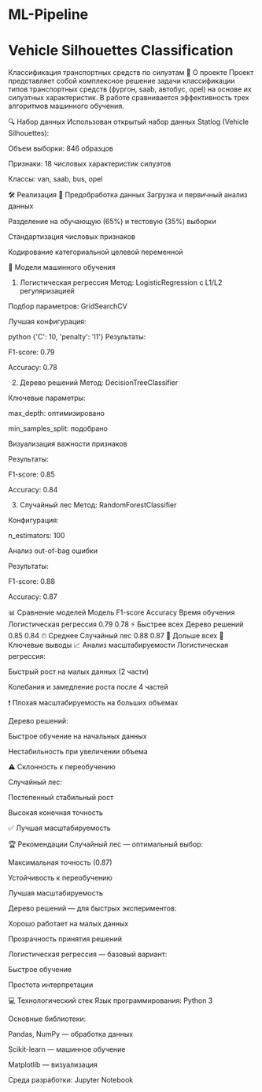 # ML-Pipeline
# Vehicle Silhouettes Classification

Классификация транспортных средств по силуэтам
📌 О проекте
Проект представляет собой комплексное решение задачи классификации типов транспортных средств (фургон, saab, автобус, opel) на основе их силуэтных характеристик. В работе сравнивается эффективность трех алгоритмов машинного обучения.

🔍 Набор данных
Использован открытый набор данных Statlog (Vehicle Silhouettes):

Объем выборки: 846 образцов

Признаки: 18 числовых характеристик силуэтов

Классы: van, saab, bus, opel

🛠️ Реализация
🔧 Предобработка данных
Загрузка и первичный анализ данных

Разделение на обучающую (65%) и тестовую (35%) выборки

Стандартизация числовых признаков

Кодирование категориальной целевой переменной

🤖 Модели машинного обучения
1. Логистическая регрессия
Метод: LogisticRegression с L1/L2 регуляризацией

Подбор параметров: GridSearchCV

Лучшая конфигурация:

python
{'C': 10, 'penalty': 'l1'}
Результаты:

F1-score: 0.79

Accuracy: 0.78

2. Дерево решений
Метод: DecisionTreeClassifier

Ключевые параметры:

max_depth: оптимизировано

min_samples_split: подобрано

Визуализация важности признаков

Результаты:

F1-score: 0.85

Accuracy: 0.84

3. Случайный лес
Метод: RandomForestClassifier

Конфигурация:

n_estimators: 100

Анализ out-of-bag ошибки

Результаты:

F1-score: 0.88

Accuracy: 0.87

📊 Сравнение моделей
Модель	F1-score	Accuracy	Время обучения
Логистическая регрессия	0.79	0.78	⚡ Быстрее всех
Дерево решений	0.85	0.84	⏱ Среднее
Случайный лес	0.88	0.87	🐢 Дольше всех
🔑 Ключевые выводы
📈 Анализ масштабируемости
Логистическая регрессия:

Быстрый рост на малых данных (2 части)

Колебания и замедление роста после 4 частей

❗ Плохая масштабируемость на больших объемах

Дерево решений:

Быстрое обучение на начальных данных

Нестабильность при увеличении объема

⚠️ Склонность к переобучению

Случайный лес:

Постепенный стабильный рост

Высокая конечная точность

✅ Лучшая масштабируемость

🏆 Рекомендации
Случайный лес — оптимальный выбор:

Максимальная точность (0.87)

Устойчивость к переобучению

Лучшая масштабируемость

Дерево решений — для быстрых экспериментов:

Хорошо работает на малых данных

Прозрачность принятия решений

Логистическая регрессия — базовый вариант:

Быстрое обучение

Простота интерпретации

💻 Технологический стек
Язык программирования: Python 3

Основные библиотеки:

Pandas, NumPy — обработка данных

Scikit-learn — машинное обучение

Matplotlib — визуализация

Среда разработки: Jupyter Notebook
